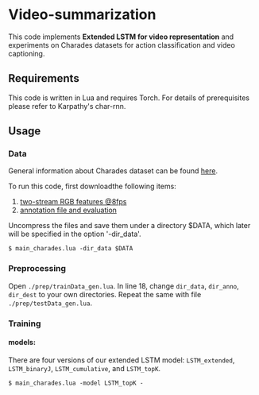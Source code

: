 # Video-summarization
This code implements **Extended LSTM for video representation** and experiments on Charades datasets for action classification and video captioning.
## Requirements
This code is written in Lua and requires Torch. For details of prerequisites please refer to Karpathy's char-rnn.
## Usage
### Data
General information about Charades dataset can be found [here](http://allenai.org/plato/charades/).

To run this code, first downloadthe following items:
1. [two-stream RGB features @8fps](http://ai2-website.s3.amazonaws.com/data/Charades_v1_features_rgb.tar.gz)
2. [annotation file and evaluation](http://ai2-website.s3.amazonaws.com/data/Charades.zip)

Uncompress the files and save them under a directory $DATA, which later will be specified in the option '-dir_data'.
```
$ main_charades.lua -dir_data $DATA
```
### Preprocessing
Open ```./prep/trainData_gen.lua```. In line 18, change ```dir_data```, ```dir_anno```, ```dir_dest``` to your own directories. 
Repeat the same with file ```./prep/testData_gen.lua```. 

### Training
#### models:
There are four versions of our extended LSTM model: ```LSTM_extended```, ```LSTM_binaryJ```, ```LSTM_cumulative```, and ```LSTM_topK```. 

```
$ main_charades.lua -model LSTM_topK -

